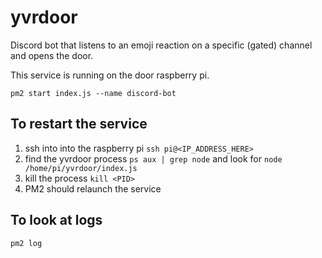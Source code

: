 # yvrdoor

Discord bot that listens to an emoji reaction on a specific (gated) channel and opens the door.

This service is running on the door raspberry pi.

```
pm2 start index.js --name discord-bot
```

## To restart the service
1. ssh into into the raspberry pi `ssh pi@<IP_ADDRESS_HERE>`
2. find the yvrdoor process `ps aux | grep node` and look for `node /home/pi/yvrdoor/index.js`
3. kill the process `kill <PID>`
4. PM2 should relaunch the service

## To look at logs
`pm2 log`
